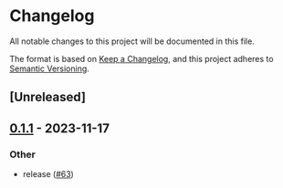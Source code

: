 # Changelog
All notable changes to this project will be documented in this file.

The format is based on [Keep a Changelog](https://keepachangelog.com/en/1.0.0/),
and this project adheres to [Semantic Versioning](https://semver.org/spec/v2.0.0.html).

## [Unreleased]

## [0.1.1](https://github.com/8xFF/atm0s-sdn/compare/atm0s-sdn-network-v0.1.0...atm0s-sdn-network-v0.1.1) - 2023-11-17

### Other
- release ([#63](https://github.com/8xFF/atm0s-sdn/pull/63))
